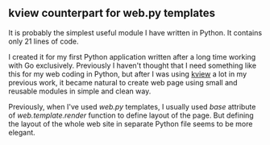## kview counterpart for web.py templates

It is probably the simplest useful module I have written in Python. It contains
only 21 lines of code.

I created it for my first Python application written after a long time working
with Go exclusively. Previously I haven't thought that I need something like this
for my web coding in Python, but after I was using
[kview](https://github.com/ziutek/kview) a lot in my previous work, it became
natural to create web page using small and reusable modules in simple and clean
way.

Previously, when I've used *web.py* templates, I usually used *base* attribute
of *web.template.render* function to define layout of the page. But defining
the layout of the whole web site in separate Python file seems to be more
elegant.
